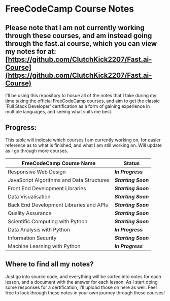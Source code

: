 # FreeCodeCamp Course Notes

## Please note that I am not currently working through these courses, and am instead going through the fast.ai course, which you can view my notes for at: [https://github.com/ClutchKick2207/Fast.ai-Course](https://github.com/ClutchKick2207/Fast.ai-Course) 

I'll be using this repository to hosue all of the notes that I take during my time taking the official FreeCodeCamp courses, and aim to get the classic 'Full Stack Developer' certification as a form of gaining experience in multiple languages, and seeing what suits me best.

## Progress:

This table will indicate which courses I am currently working on, for easier reference as to what is finished, and what I am still working on. Will update as I go through more courses.

| __FreeCodeCamp Course Name__              | __Status__          |
| ----------------------------------------- | ------------------- |
| Responsive Web Design                     | *__In Progress__*   |
| JavaScript Algorithms and Data Structures | *__Starting Soon__* |
| Front End Development Libraries           | *__Starting Soon__* |
| Data Visualisation                        | *__Starting Soon__* |
| Back End Development Libraries and APIs   | *__Starting Soon__* |
| Quality Assurance                         | *__Starting Soon__* |
| Scientific Computing with Python          | *__Starting Soon__* |
| Data Analysis with Python                 | *__In Progress__* |
| Information Security                      | *__Starting Soon__* |
| Machine Learning with Python              | *__In Progress__* |

## Where to find all my notes?

Just go into source code, and everything will be sorted into notes for each lesson, and a document with the answer for each lesson. As I start doing some responses for a certification, I'll upload those on here as well. Feel free to look through these notes in your own journey through these courses!

